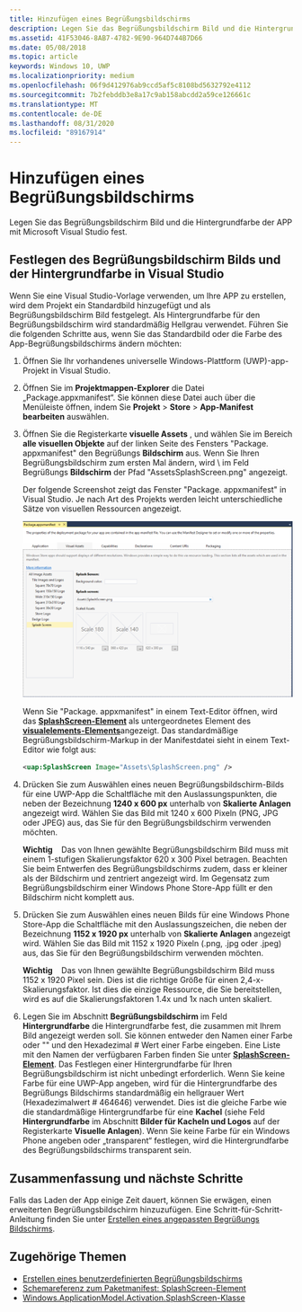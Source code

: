 ```yaml
---
title: Hinzufügen eines Begrüßungsbildschirms
description: Legen Sie das Begrüßungsbildschirm Bild und die Hintergrundfarbe der APP mit Microsoft Visual Studio fest.
ms.assetid: 41F53046-8AB7-4782-9E90-964D744B7D66
ms.date: 05/08/2018
ms.topic: article
keywords: Windows 10, UWP
ms.localizationpriority: medium
ms.openlocfilehash: 06f9d412976ab9ccd5af5c8108bd5632792e4112
ms.sourcegitcommit: 7b2febddb3e8a17c9ab158abcdd2a59ce126661c
ms.translationtype: MT
ms.contentlocale: de-DE
ms.lasthandoff: 08/31/2020
ms.locfileid: "89167914"
---
```

# <a name="add-a-splash-screen"></a>Hinzufügen eines Begrüßungsbildschirms

Legen Sie das Begrüßungsbildschirm Bild und die Hintergrundfarbe der APP mit Microsoft Visual Studio fest.

## <a name="set-the-splash-screen-image-and-background-color-in-visual-studio"></a>Festlegen des Begrüßungsbildschirm Bilds und der Hintergrundfarbe in Visual Studio

Wenn Sie eine Visual Studio-Vorlage verwenden, um Ihre APP zu erstellen, wird dem Projekt ein Standardbild hinzugefügt und als Begrüßungsbildschirm Bild festgelegt. Als Hintergrundfarbe für den Begrüßungsbildschirm wird standardmäßig Hellgrau verwendet. Führen Sie die folgenden Schritte aus, wenn Sie das Standardbild oder die Farbe des App-Begrüßungsbildschirms ändern möchten:

1. Öffnen Sie Ihr vorhandenes universelle Windows-Plattform (UWP)-app-Projekt in Visual Studio.
2. Öffnen Sie im **Projektmappen-Explorer** die Datei „Package.appxmanifest“. Sie können diese Datei auch über die Menüleiste öffnen, indem Sie **Projekt** &gt; **Store** &gt; **App-Manifest bearbeiten** auswählen.
3. Öffnen Sie die Registerkarte **visuelle Assets** , und wählen Sie im Bereich **alle visuellen Objekte** auf der linken Seite des Fensters "Package. appxmanifest" den Begrüßungs **Bildschirm** aus. Wenn Sie Ihren Begrüßungsbildschirm zum ersten Mal ändern, wird \\ im Feld Begrüßungs **Bildschirm** der Pfad "AssetsSplashScreen.png" angezeigt.

    Der folgende Screenshot zeigt das Fenster "Package. appxmanifest" in Visual Studio. Je nach Art des Projekts werden leicht unterschiedliche Sätze von visuellen Ressourcen angezeigt.

    ![Screenshot des Fensters "Package. appxmanifest" in Visual Studio 2019](images/appmanifest.png)

    Wenn Sie "Package. appxmanifest" in einem Text-Editor öffnen, wird das [**SplashScreen-Element**](/uwp/schemas/appxpackage/appxmanifestschema/element-splashscreen) als untergeordnetes Element des [**visualelements-Elements**](/uwp/schemas/appxpackage/appxmanifestschema/element-visualelements)angezeigt. Das standardmäßige Begrüßungsbildschirm-Markup in der Manifestdatei sieht in einem Text-Editor wie folgt aus:

    ```xml
    <uap:SplashScreen Image="Assets\SplashScreen.png" />
    ```

4. Drücken Sie zum Auswählen eines neuen Begrüßungsbildschirm-Bilds für eine UWP-App die Schaltfläche mit den Auslassungspunkten, die neben der Bezeichnung **1240 x 600 px** unterhalb von **Skalierte Anlagen** angezeigt wird. Wählen Sie das Bild mit 1240 x 600 Pixeln (PNG, JPG oder JPEG) aus, das Sie für den Begrüßungsbildschirm verwenden möchten.

    **Wichtig**    Das von Ihnen gewählte Begrüßungsbildschirm Bild muss mit einem 1-stufigen Skalierungsfaktor 620 x 300 Pixel betragen. Beachten Sie beim Entwerfen des Begrüßungsbildschirms zudem, dass er kleiner als der Bildschirm und zentriert angezeigt wird. Im Gegensatz zum Begrüßungsbildschirm einer Windows Phone Store-App füllt er den Bildschirm nicht komplett aus.

5. Drücken Sie zum Auswählen eines neuen Bilds für eine Windows Phone Store-App die Schaltfläche mit den Auslassungszeichen, die neben der Bezeichnung **1152 x 1920 px** unterhalb von **Skalierte Anlagen** angezeigt wird. Wählen Sie das Bild mit 1152 x 1920 Pixeln (.png, .jpg oder .jpeg) aus, das Sie für den Begrüßungsbildschirm verwenden möchten.

    **Wichtig**    Das von Ihnen gewählte Begrüßungsbildschirm Bild muss 1152 x 1920 Pixel sein. Dies ist die richtige Größe für einen 2,4-x-Skalierungsfaktor. Ist dies die einzige Ressource, die Sie bereitstellen, wird es auf die Skalierungsfaktoren 1.4x und 1x nach unten skaliert.

6. Legen Sie im Abschnitt **Begrüßungsbildschirm** im Feld **Hintergrundfarbe** die Hintergrundfarbe fest, die zusammen mit Ihrem Bild angezeigt werden soll. Sie können entweder den Namen einer Farbe oder "" und den Hexadezimal \# Wert einer Farbe eingeben. Eine Liste mit den Namen der verfügbaren Farben finden Sie unter [**SplashScreen-Element**](/uwp/schemas/appxpackage/appxmanifestschema/element-splashscreen). Das Festlegen einer Hintergrundfarbe für Ihren Begrüßungsbildschirm ist nicht unbedingt erforderlich. Wenn Sie keine Farbe für eine UWP-App angeben, wird für die Hintergrundfarbe des Begrüßungs Bildschirms standardmäßig ein hellgrauer Wert (Hexadezimalwert \# 464646) verwendet. Dies ist die gleiche Farbe wie die standardmäßige Hintergrundfarbe für eine **Kachel** (siehe Feld **Hintergrundfarbe** im Abschnitt **Bilder für Kacheln und Logos** auf der Registerkarte **Visuelle Anlagen**). Wenn Sie keine Farbe für ein Windows Phone angeben oder „transparent“ festlegen, wird die Hintergrundfarbe des Begrüßungsbildschirms transparent sein.

## <a name="summary-and-next-steps"></a>Zusammenfassung und nächste Schritte

Falls das Laden der App einige Zeit dauert, können Sie erwägen, einen erweiterten Begrüßungsbildschirm hinzuzufügen. Eine Schritt-für-Schritt-Anleitung finden Sie unter [Erstellen eines angepassten Begrüßungs Bildschirms](create-a-customized-splash-screen.md).

## <a name="related-topics"></a>Zugehörige Themen

* [Erstellen eines benutzerdefinierten Begrüßungsbildschirms](create-a-customized-splash-screen.md)
* [Schemareferenz zum Paketmanifest: SplashScreen-Element](/uwp/schemas/appxpackage/appxmanifestschema/element-splashscreen)
* [Windows.ApplicationModel.Activation.SplashScreen-Klasse](/uwp/api/Windows.ApplicationModel.Activation.SplashScreen)